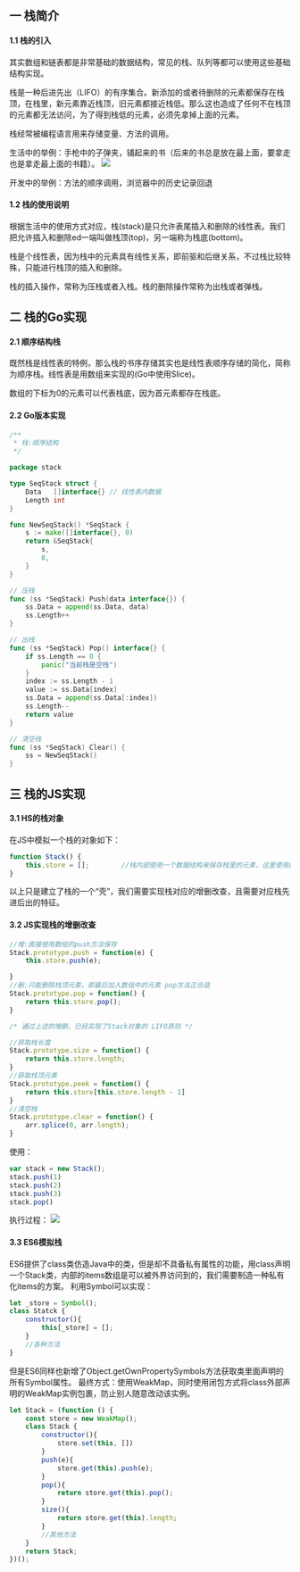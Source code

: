 ## 一 栈简介  

#### 1.1 栈的引入

其实数组和链表都是非常基础的数据结构，常见的栈、队列等都可以使用这些基础结构实现。  

栈是一种后进先出（LIFO）的有序集合。新添加的或者待删除的元素都保存在栈顶，在栈里，新元素靠近栈顶，旧元素都接近栈低。那么这也造成了任何不在栈顶的元素都无法访问，为了得到栈低的元素，必须先拿掉上面的元素。  

栈经常被编程语言用来存储变量、方法的调用。    

生活中的举例：手枪中的子弹夹，铺起来的书（后来的书总是放在最上面，要拿走也是拿走最上面的书籍）。
![](/images/Algorithm/statck-1.jpeg)  

开发中的举例：方法的顺序调用，浏览器中的历史记录回退

#### 1.2 栈的使用说明

根据生活中的使用方式对应，栈(stack)是只允许表尾插入和删除的线性表。我们把允许插入和删除ed一端叫做栈顶(top)，另一端称为栈底(bottom)。  

栈是个线性表，因为栈中的元素具有线性关系，即前驱和后继关系，不过栈比较特殊，只能进行栈顶的插入和删除。  

栈的插入操作，常称为压栈或者入栈。栈的删除操作常称为出栈或者弹栈。  

## 二 栈的Go实现  

#### 2.1 顺序结构栈

既然栈是线性表的特例，那么栈的书序存储其实也是线性表顺序存储的简化，简称为顺序栈。线性表是用数组来实现的(Go中使用Slice)。  

数组的下标为0的元素可以代表栈底，因为首元素都存在栈底。

#### 2.2 Go版本实现

```go
/**
 * 栈:顺序结构
 */

package stack

type SeqStack struct {
	Data   []interface{} // 线性表内数据
	Length int
}

func NewSeqStack() *SeqStack {
	s := make([]interface{}, 0)
	return &SeqStack{
		s,
		0,
	}
}

// 压栈
func (ss *SeqStack) Push(data interface{}) {
	ss.Data = append(ss.Data, data)
	ss.Length++
}

// 出栈
func (ss *SeqStack) Pop() interface{} {
	if ss.Length == 0 {
		panic("当前栈是空栈")
	}
	index := ss.Length - 1
	value := ss.Data[index]
	ss.Data = append(ss.Data[:index])
	ss.Length--
	return value
}

// 清空栈
func (ss *SeqStack) Clear() {
	ss = NewSeqStack()
}

```

## 三 栈的JS实现

#### 3.1 HS的栈对象

在JS中模拟一个栈的对象如下：
```JavaScript
function Stack() {
    this.store = [];        //栈内部使用一个数据结构来保存栈里的元素，这里使用数组：
}
```
以上只是建立了栈的一个“壳”，我们需要实现栈对应的增删改查，且需要对应栈先进后出的特征。  

#### 3.2  JS实现栈的增删改查
```JavaScript
//增:直接使用数组的push方法保存
Stack.prototype.push = function(e) {
    this.store.push(e);

}
//删:只能删除栈顶元素，即最后加入数组中的元素 pop方法正合适
Stack.prototype.pop = function() {
    return this.store.pop();
}

/* 通过上述的增删，已经实现了Stack对象的 LIFO原则 */

//获取栈长度
Stack.prototype.size = function() {
    return this.store.length;
}
//获取栈顶元素
Stack.prototype.peek = function() {
    return this.store[this.store.length - 1]
}
//清空栈
Stack.prototype.clear = function() {
    arr.splice(0, arr.length);
}
```
使用：
```JavaScript
var stack = new Stack();
stack.push(1)
stack.push(2)
stack.push(3)
stack.pop()
```
执行过程：
![](/images/Algorithm/statck-2.png)

#### 3.3 ES6模拟栈
ES6提供了class类仿造Java中的类，但是却不具备私有属性的功能，用class声明一个Stack类，内部的items数组是可以被外界访问到的，我们需要制造一种私有化items的方案。
利用Symbol可以实现：
```JavaScript
let _store = Symbol();
class Statck {
    constructor(){
        this[_store] = [];
    }
    //各种方法
}
```
但是ES6同样也新增了Object.getOwnPropertySymbols方法获取类里面声明的所有Symbol属性。
最终方式：使用WeakMap，同时使用闭包方式将class外部声明的WeakMap实例包裹，防止别人随意改动该实例。
```JavaScript
let Stack = (function () {
    const store = new WeakMap();
    class Stack {
        constructor(){
            store.set(this, [])
        }
        push(e){
            store.get(this).push(e);
        }
        pop(){
            return store.get(this).pop();
        }
        size(){
            return store.get(this).length;
        }
        //其他方法
    }
    return Stack;
})();
```
